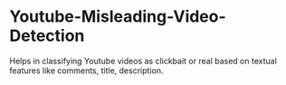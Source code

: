 # Youtube-Misleading-Video-Detection
Helps in classifying Youtube videos as clickbait or real based on textual features like comments, title, description.

